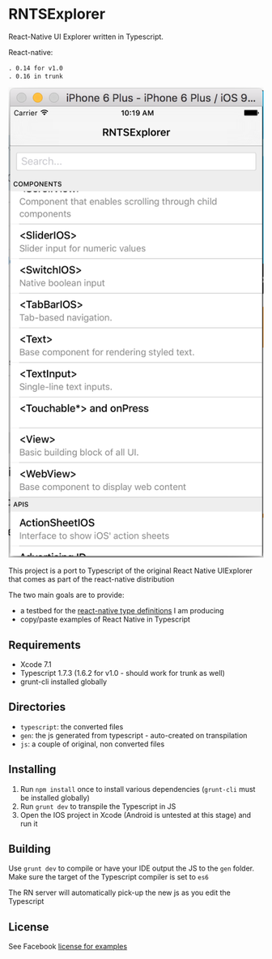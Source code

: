 RNTSExplorer
============

React-Native UI Explorer written in Typescript.

React-native:

    . 0.14 for v1.0
    . 0.16 in trunk

![Main Page Screenshot](MainPage-Screenshot.png)


This project is a port to Typescript of the original React Native UIExplorer that comes as part of the react-native distribution

The two main goals are to provide:

 - a testbed for the [react-native type definitions](https://github.com/DefinitelyTyped/DefinitelyTyped/tree/master/react-native) I am producing
 - copy/paste examples of React Native in Typescript




Requirements
------------

 - Xcode 7.1
 - Typescript 1.7.3 (1.6.2 for v1.0 - should work for trunk as well)
 - grunt-cli installed globally

 
Directories
-----------
 
  - `typescript`: the converted files
  - `gen`: the js generated from typescript - auto-created on transpilation
  - `js`: a couple of original, non converted files
 

Installing
----------

 1. Run `npm install` once to install various dependencies (`grunt-cli` must be installed globally)
 2. Run `grunt dev` to transpile the Typescript in JS
 3. Open the IOS project in Xcode (Android is untested at this stage) and run it

 
Building
--------
 
 Use `grunt dev` to compile or have your IDE output the JS to the `gen` folder.
 Make sure the target of the Typescript compiler is set to `es6`
 
 The RN server will automatically pick-up the new js as you edit the Typescript
 
 
License
-------
 
 See Facebook [license for examples](https://github.com/facebook/react-native/blob/master/LICENSE-examples) 